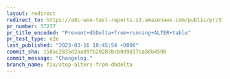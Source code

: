 ```yaml
---
layout: redirect
redirect_to: https://a8c-woo-test-reports.s3.amazonaws.com/public/pr/37277/e2e/index.html
pr_number: 37277
pr_title_encoded: "Prevent+dbDelta+from+running+ALTER+table"
pr_test_type: e2e
last_published: "2023-03-16 18:45:54 +0000"
commit_sha: 158ac2835d2aa89fb20203bcb0d9d17ca8db4500
commit_message: "Changelog."
branch_name: fix/stop-alters-from-dbdelta
---
```

